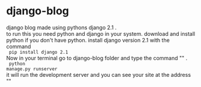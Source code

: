 # django-blog
django blog made using pythons django 2.1 . <br>
to run this you need python and django in your system.
download and install python if you don't have python.
install django version 2.1 with the command <br>
<code> pip install django 2.1 </code>  <br>
 Now in your terminal go to django-blog folder and type the command 
  "" . <br>
  <code> python manage.py runserver </code> <br>
   it will run the development server and you 
   can see your site at the address ""
 

